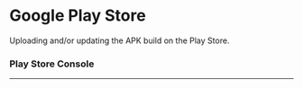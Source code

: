 <div class="page-header">
  <h1  id="page-title">Google Play Store</h1>
</div>

Uploading and/or updating the APK build on the Play Store.

### Play Store Console

---------
